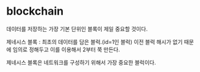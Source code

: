 # blockchain

데이터를 저장하는 가장 기본 단위인 블록이 제일 중요할 것이다.

제네시스 블록 : 최초의 데이터를 담은 블럭.(id=1인 블럭)
이전 블럭 해시가 없기 때문에 임의로 정해두고 이를 이용해서 2부터 쭉 만든다.

제네시스 블록은 네트워크를 구성하기 위해서 가장 중요한 블럭이다.
